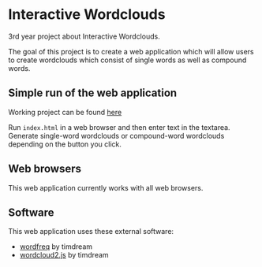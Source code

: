 # Interactive Wordclouds

3rd year project about Interactive Wordclouds.

The goal of this project is to create a web application which will allow users to create wordclouds which consist of single words as well as compound words. 

## Simple run of the web application
Working project can be found [here](http://audreyleowhl.github.io)

Run `index.html` in a web browser and then enter text in the textarea. Generate single-word wordclouds or compound-word wordclouds depending on the button you click.

## Web browsers
This web application currently works with all web browsers.

## Software
This web application uses these external software:
- [wordfreq](https://github.com/timdream/wordfreq) by timdream
- [wordcloud2.js](https://github.com/timdream/wordcloud2.js) by timdream
